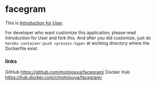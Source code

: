 
# facegram
This is [Introduction for User](node/README.md).

For developer who want customize this application,
please read Introduction for User and fork this.
And after you did customize, just do `heroku container:push <process-type>`
at working directory where the Dockerfile exist.

### links
GitHub https://github.com/motojouya/facegram/
Docker Hub https://hub.docker.com/r/motojouya/facegram/

